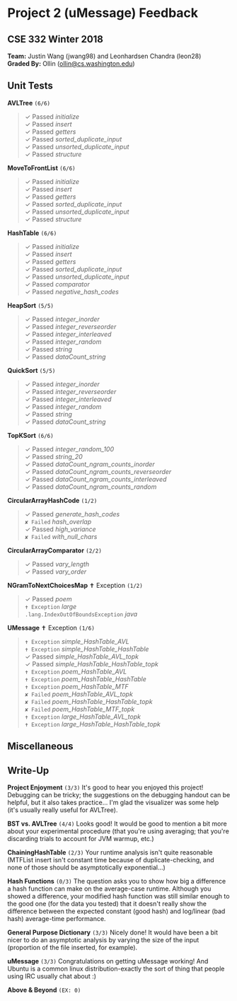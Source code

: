 # Project 2 (uMessage) Feedback #
## CSE 332 Winter 2018 ##

**Team:** Justin Wang (jwang98) and Leonhardsen Chandra (leon28) <br />
**Graded By:** Ollin (ollin@cs.washington.edu)
<br>

## Unit Tests ##

**AVLTree**  `(6/6)`
> ✓ Passed *initialize* <br>
> ✓ Passed *insert* <br>
> ✓ Passed *getters* <br>
> ✓ Passed *sorted_duplicate_input* <br>
> ✓ Passed *unsorted_duplicate_input* <br>
> ✓ Passed *structure* <br>

**MoveToFrontList**  `(6/6)`
> ✓ Passed *initialize* <br>
> ✓ Passed *insert* <br>
> ✓ Passed *getters* <br>
> ✓ Passed *sorted_duplicate_input* <br>
> ✓ Passed *unsorted_duplicate_input* <br>
> ✓ Passed *structure* <br>

**HashTable**  `(6/6)`
> ✓ Passed *initialize* <br>
> ✓ Passed *insert* <br>
> ✓ Passed *getters* <br>
> ✓ Passed *sorted_duplicate_input* <br>
> ✓ Passed *unsorted_duplicate_input* <br>
> ✓ Passed *comparator* <br>
> ✓ Passed *negative_hash_codes* <br>

**HeapSort**  `(5/5)`
> ✓ Passed *integer_inorder* <br>
> ✓ Passed *integer_reverseorder* <br>
> ✓ Passed *integer_interleaved* <br>
> ✓ Passed *integer_random* <br>
> ✓ Passed *string* <br>
> ✓ Passed *dataCount_string* <br>

**QuickSort**  `(5/5)`
> ✓ Passed *integer_inorder* <br>
> ✓ Passed *integer_reverseorder* <br>
> ✓ Passed *integer_interleaved* <br>
> ✓ Passed *integer_random* <br>
> ✓ Passed *string* <br>
> ✓ Passed *dataCount_string* <br>

**TopKSort**  `(6/6)`
> ✓ Passed *integer_random_100* <br>
> ✓ Passed *string_20* <br>
> ✓ Passed *dataCount_ngram_counts_inorder* <br>
> ✓ Passed *dataCount_ngram_counts_reverseorder* <br>
> ✓ Passed *dataCount_ngram_counts_interleaved* <br>
> ✓ Passed *dataCount_ngram_counts_random* <br>

**CircularArrayHashCode**  `(1/2)`
> ✓ Passed *generate_hash_codes* <br>
> `✘ Failed` *hash_overlap* <br>
> ✓ Passed *high_variance* <br>
> `✘ Failed` *with_null_chars* <br>

**CircularArrayComparator**  `(2/2)`
> ✓ Passed *vary_length* <br>
> ✓ Passed *vary_order* <br>

**NGramToNextChoicesMap** ✝ Exception `(1/2)`
> ✓ Passed *poem* <br>
> `✝ Exception` *large* <br>
> `.lang.IndexOutOfBoundsException` *java* <br>

**UMessage** ✝ Exception `(1/6)`
> `✝ Exception` *simple_HashTable_AVL* <br>
> `✝ Exception` *simple_HashTable_HashTable* <br>
> ✓ Passed *simple_HashTable_AVL_topk* <br>
> ✓ Passed *simple_HashTable_HashTable_topk* <br>
> `✝ Exception` *poem_HashTable_AVL* <br>
> `✝ Exception` *poem_HashTable_HashTable* <br>
> `✝ Exception` *poem_HashTable_MTF* <br>
> `✘ Failed` *poem_HashTable_AVL_topk* <br>
> `✘ Failed` *poem_HashTable_HashTable_topk* <br>
> `✘ Failed` *poem_HashTable_MTF_topk* <br>
> `✝ Exception` *large_HashTable_AVL_topk* <br>
> `✝ Exception` *large_HashTable_HashTable_topk* <br>

## Miscellaneous ##











## Write-Up ##

**Project Enjoyment**
`(3/3)`
It's good to hear you enjoyed this project!  Debugging can be tricky; the suggestions on the debugging handout can be helpful, but it also takes practice... I'm glad the visualizer was some help (it's usually really useful for AVLTree).

**BST vs. AVLTree**
`(4/4)`
Looks good! It would be good to mention a bit more about your experimental procedure (that you're using averaging; that you're discarding trials to account for JVM warmup, etc.)

**ChainingHashTable**
`(2/3)`
Your runtime analysis isn't quite reasonable (MTFList insert isn't constant time because of duplicate-checking, and none of those should be asymptotically exponential...)

**Hash Functions**
`(0/3)`
The question asks you to show how big a difference a hash function can make on the average-case runtime.  Although you showed a difference, your modified hash function was still similar enough to the good one (for the data you tested) that it doesn't really show the difference between the expected constant (good hash) and log/linear (bad hash) average-time performance.

**General Purpose Dictionary**
`(3/3)`
Nicely done! It would have been a bit nicer to do an asymptotic analysis by varying the size of the input (proportion of the file inserted, for example).

**uMessage**
`(3/3)`
Congratulations on getting uMessage working! And Ubuntu is a common linux distribution-exactly the sort of thing that people using IRC usually chat about :)

**Above & Beyond**
`(EX: 0)`
